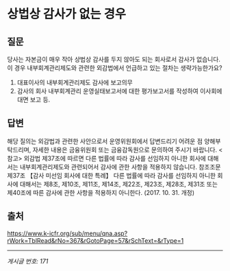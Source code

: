 # 상법상 감사가 없는 경우

## 질문
당사는 자본금이 매우 작아 상법상 감사를 두지 않아도 되는 회사로서 감사가 없습니다.
이 경우 내부회계관리제도와 관련한 외감법에서 언급하고 있는 절차는 생략가능한가요?
1. 대표이사의 내부회계관리제도 감사에 보고의무
2. 감사의 회사 내부회계관리 운영실태보고서에 대한 평가보고서를 작성하여 이사회에 대면 보고 등.

## 답변
해당 질의는 외감법과 관련한 사안으로서 운영위원회에서 답변드리기 어려운 점 양해부탁드리며, 자세한 내용은 금융위원회 또는 금융감독원으로 문의하여 주시기 바랍니다.
<참고>
외감법 제37조에 따르면 다른 법률에 따라 감사를 선임하지 아니한 회사에 대해서는 내부회계관리제도와 관련되어서 감사에 관한 사항을 적용하지 않습니다.
참조조문
제37조 【감사 미선임 회사에 대한 특례】
다른 법률에 따라 감사를 선임하지 아니한 회사에 대해서는 제8조, 제10조, 제11조, 제14조, 제22조, 제23조, 제28조, 제31조 또는 제40조에 따른 감사에 관한 사항을 적용하지 아니한다. (2017. 10. 31. 개정)

## 출처
https://www.k-icfr.org/sub/menu/qna.asp?rWork=TblRead&rNo=367&rGotoPage=57&rSchText=&rType=1

---
*게시글 번호: 171*

